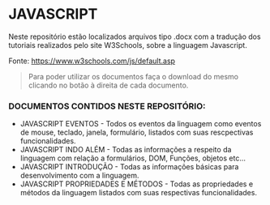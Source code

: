 # JAVASCRIPT
Neste repositório estão localizados arquivos tipo .docx com a tradução dos tutoriais realizados pelo site W3Schools, sobre a linguagem Javascript.

Fonte: https://www.w3schools.com/js/default.asp

> Para poder utilizar os documentos faça o download do mesmo clicando no botão à direita de cada documento.

   ### DOCUMENTOS CONTIDOS NESTE REPOSITÓRIO:
    
* JAVASCRIPT EVENTOS - Todos os eventos da linguagem como eventos de mouse, teclado, janela, formulário, listados com suas rescpectivas funcionalidades.
* JAVASCRIPT INDO ALÉM - Todas as informações a respeito da linguagem com relação a formulários, DOM, Funções, objetos etc...
* JAVASCRIPT INTRODUÇÃO - Todas as informações básicas para desenvolvimento com a linguagem.
* JAVASCRIPT PROPRIEDADES E MÉTODOS - Todas as propriedades e métodos da linguagem listados com suas respectivas funcionalidades.
